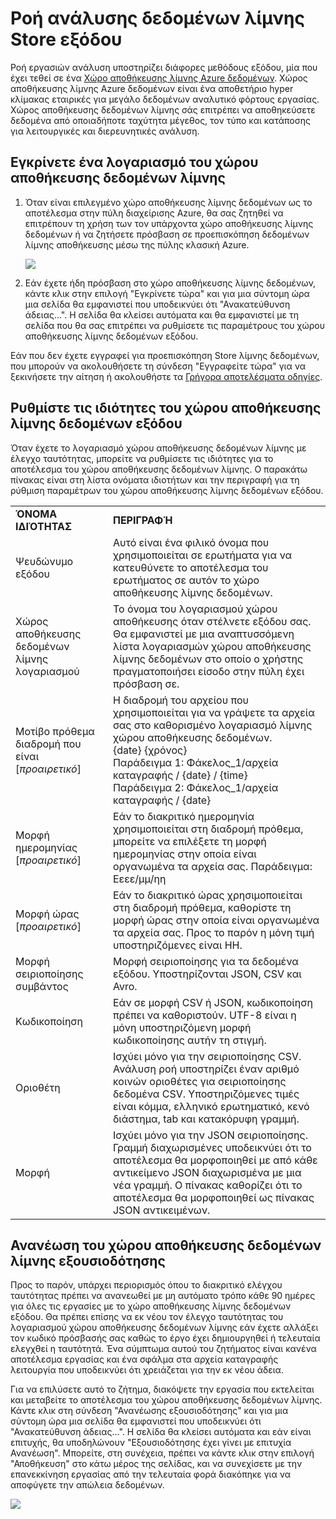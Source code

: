 <properties
    pageTitle="Ροή ανάλυσης δεδομένων λίμνης Store εξόδου | Microsoft Azure"
    description="Ρύθμιση παραμέτρων ελέγχου ταυτότητας και εξουσιοδότησης μια Azure χώρου αποθήκευσης λίμνης δεδομένων σε μια εργασία ροής ανάλυσης"
    keywords=""
    services="stream-analytics"
    documentationCenter=""
    authors="jeffstokes72"
    manager="jhubbard"
    editor="cgronlun"
/>

<tags
    ms.service="stream-analytics"
    ms.devlang="na"
    ms.topic="article"
    ms.tgt_pltfrm="na"
    ms.workload="big-data"
    ms.date="09/26/2016"
    ms.author="jeffstok"
/>

# <a name="stream-analytics-data-lake-store-output"></a>Ροή ανάλυσης δεδομένων λίμνης Store εξόδου

Ροή εργασιών ανάλυση υποστηρίζει διάφορες μεθόδους εξόδου, μία που έχει τεθεί σε ένα [Χώρο αποθήκευσης λίμνης Azure δεδομένων](https://azure.microsoft.com/services/data-lake-store/). Χώρος αποθήκευσης λίμνης Azure δεδομένων είναι ένα αποθετήριο hyper κλίμακας εταιρικές για μεγάλο δεδομένων αναλυτικό φόρτους εργασίας. Χώρος αποθήκευσης δεδομένων λίμνης σάς επιτρέπει να αποθηκεύσετε δεδομένα από οποιαδήποτε ταχύτητα μέγεθος, τον τύπο και κατάποσης για λειτουργικές και διερευνητικές ανάλυση.

## <a name="authorize-a-data-lake-store-account"></a>Εγκρίνετε ένα λογαριασμό του χώρου αποθήκευσης δεδομένων λίμνης

1.  Όταν είναι επιλεγμένο χώρο αποθήκευσης λίμνης δεδομένων ως το αποτέλεσμα στην πύλη διαχείρισης Azure, θα σας ζητηθεί να επιτρέπουν τη χρήση των τον υπάρχοντα χώρο αποθήκευσης λίμνης δεδομένων ή να ζητήσετε πρόσβαση σε προεπισκόπηση δεδομένων λίμνης αποθήκευσης μέσω της πύλης κλασική Azure.

    ![](media/stream-analytics-data-lake-output/stream-analytics-data-lake-output-authorization.png)  

2.  Εάν έχετε ήδη πρόσβαση στο χώρο αποθήκευσης λίμνης δεδομένων, κάντε κλικ στην επιλογή "Εγκρίνετε τώρα" και για μια σύντομη ώρα μια σελίδα θα εμφανιστεί που υποδεικνύει ότι "Ανακατεύθυνση άδειας...". Η σελίδα θα κλείσει αυτόματα και θα εμφανιστεί με τη σελίδα που θα σας επιτρέπει να ρυθμίσετε τις παραμέτρους του χώρου αποθήκευσης λίμνης δεδομένων εξόδου.

Εάν που δεν έχετε εγγραφεί για προεπισκόπηση Store λίμνης δεδομένων, που μπορούν να ακολουθήσετε τη σύνδεση "Εγγραφείτε τώρα" για να ξεκινήσετε την αίτηση ή ακολουθήστε τα [Γρήγορα αποτελέσματα οδηγίες](../data-lake-store/data-lake-store-get-started-portal.md).

## <a name="configure-the-data-lake-store-output-properties"></a>Ρυθμίστε τις ιδιότητες του χώρου αποθήκευσης λίμνης δεδομένων εξόδου

Όταν έχετε το λογαριασμό χώρου αποθήκευσης δεδομένων λίμνης με έλεγχο ταυτότητας, μπορείτε να ρυθμίσετε τις ιδιότητες για το αποτέλεσμα του χώρου αποθήκευσης δεδομένων λίμνης. Ο παρακάτω πίνακας είναι στη λίστα ονόματα ιδιοτήτων και την περιγραφή για τη ρύθμιση παραμέτρων του χώρου αποθήκευσης λίμνης δεδομένων εξόδου.

<table>
<tbody>
<tr>
<td><B>ΌΝΟΜΑ ΙΔΙΌΤΗΤΑΣ</B></td>
<td><B>ΠΕΡΙΓΡΑΦΉ</B></td>
</tr>
<tr>
<td>Ψευδώνυμο εξόδου</td>
<td>Αυτό είναι ένα φιλικό όνομα που χρησιμοποιείται σε ερωτήματα για να κατευθύνετε το αποτέλεσμα του ερωτήματος σε αυτόν το χώρο αποθήκευσης λίμνης δεδομένων.</td>
</tr>
<tr>
<td>Χώρος αποθήκευσης δεδομένων λίμνης λογαριασμού</td>
<td>Το όνομα του λογαριασμού χώρου αποθήκευσης όταν στέλνετε εξόδου σας. Θα εμφανιστεί με μια αναπτυσσόμενη λίστα λογαριασμών χώρου αποθήκευσης λίμνης δεδομένων στο οποίο ο χρήστης πραγματοποιήσει είσοδο στην πύλη έχει πρόσβαση σε.</td>
</tr>
<tr>
<td>Μοτίβο πρόθεμα διαδρομή που είναι [<I>προαιρετικό</I>]</td>
<td>Η διαδρομή του αρχείου που χρησιμοποιείται για να γράψετε τα αρχεία σας στο καθορισμένο λογαριασμό λίμνης χώρου αποθήκευσης δεδομένων. <BR>{date} {χρόνος}<BR>Παράδειγμα 1: Φάκελος_1/αρχεία καταγραφής / {date} / {time}<BR>Παράδειγμα 2: Φάκελος_1/αρχεία καταγραφής / {date}</td>
</tr>
<tr>
<td>Μορφή ημερομηνίας [<I>προαιρετικό</I>]</td>
<td>Εάν το διακριτικό ημερομηνία χρησιμοποιείται στη διαδρομή πρόθεμα, μπορείτε να επιλέξετε τη μορφή ημερομηνίας στην οποία είναι οργανωμένα τα αρχεία σας. Παράδειγμα: Εεεε/μμ/ηη</td>
</tr>
<tr>
<td>Μορφή ώρας [<I>προαιρετικό</I>]</td>
<td>Εάν το διακριτικό ώρας χρησιμοποιείται στη διαδρομή πρόθεμα, καθορίστε τη μορφή ώρας στην οποία είναι οργανωμένα τα αρχεία σας. Προς το παρόν η μόνη τιμή υποστηριζόμενες είναι HH.</td>
</tr>
<tr>
<td>Μορφή σειριοποίησης συμβάντος</td>
<td>Μορφή σειριοποίησης για τα δεδομένα εξόδου. Υποστηρίζονται JSON, CSV και Avro.</td>
</tr>
<tr>
<td>Κωδικοποίηση</td>
<td>Εάν σε μορφή CSV ή JSON, κωδικοποίηση πρέπει να καθοριστούν. UTF-8 είναι η μόνη υποστηριζόμενη μορφή κωδικοποίησης αυτήν τη στιγμή.</td>
</tr>
<tr>
<td>Οριοθέτη</td>
<td>Ισχύει μόνο για την σειριοποίησης CSV. Ανάλυση ροή υποστηρίζει έναν αριθμό κοινών οριοθέτες για σειριοποίησης δεδομένα CSV. Υποστηριζόμενες τιμές είναι κόμμα, ελληνικό ερωτηματικό, κενό διάστημα, tab και κατακόρυφη γραμμή.</td>
</tr>
<tr>
<td>Μορφή</td>
<td>Ισχύει μόνο για την JSON σειριοποίησης. Γραμμή διαχωρισμένες υποδεικνύει ότι το αποτέλεσμα θα μορφοποιηθεί με από κάθε αντικείμενο JSON διαχωρισμένα με μια νέα γραμμή. Ο πίνακας καθορίζει ότι το αποτέλεσμα θα μορφοποιηθεί ως πίνακας JSON αντικειμένων.</td>
</tr>
</tbody>
</table>

## <a name="renew-data-lake-store-authorization"></a>Ανανέωση του χώρου αποθήκευσης δεδομένων λίμνης εξουσιοδότησης

Προς το παρόν, υπάρχει περιορισμός όπου το διακριτικό ελέγχου ταυτότητας πρέπει να ανανεωθεί με μη αυτόματο τρόπο κάθε 90 ημέρες για όλες τις εργασίες με το χώρο αποθήκευσης λίμνης δεδομένων εξόδου. Θα πρέπει επίσης να εκ νέου τον έλεγχο ταυτότητας του λογαριασμού χώρου αποθήκευσης δεδομένων λίμνης εάν έχετε αλλάξει τον κωδικό πρόσβασής σας καθώς το έργο έχει δημιουργηθεί ή τελευταία ελεγχθεί η ταυτότητά. Ένα σύμπτωμα αυτού του ζητήματος είναι κανένα αποτέλεσμα εργασίας και ένα σφάλμα στα αρχεία καταγραφής λειτουργία που υποδεικνύει ότι χρειάζεται για την εκ νέου άδεια.

Για να επιλύσετε αυτό το ζήτημα, διακόψετε την εργασία που εκτελείται και μεταβείτε το αποτέλεσμα του χώρου αποθήκευσης δεδομένων λίμνης. Κάντε κλικ στη σύνδεση "Ανανέωσης εξουσιοδότησης" και για μια σύντομη ώρα μια σελίδα θα εμφανιστεί που υποδεικνύει ότι "Ανακατεύθυνση άδειας...". Η σελίδα θα κλείσει αυτόματα και εάν είναι επιτυχής, θα υποδηλώνουν "Εξουσιοδότησης έχει γίνει με επιτυχία Ανανέωση". Μπορείτε, στη συνέχεια, πρέπει να κάντε κλικ στην επιλογή "Αποθήκευση" στο κάτω μέρος της σελίδας, και να συνεχίσετε με την επανεκκίνηση εργασίας από την τελευταία φορά διακόπηκε για να αποφύγετε την απώλεια δεδομένων.

![](media/stream-analytics-data-lake-output/stream-analytics-data-lake-output-renew-authorization.png)
